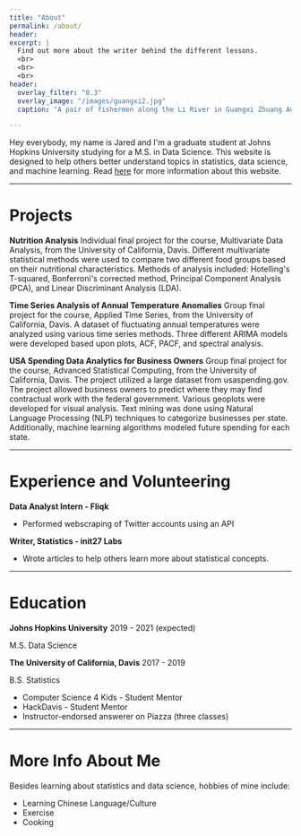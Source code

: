 ```yaml
---
title: "About"
permalink: /about/
header:
excerpt: |
  Find out more about the writer behind the different lessons.
  <br>
  <br>
  <br>
header:
  overlay_filter: "0.3"
  overlay_image: "/images/guangxi2.jpg"
  caption: "A pair of fishermen along the Li River in Guangxi Zhuang Autonomous Region, China. Photo credit: [**DanishMiki**](https://pixabay.com/users/danishmiki-3864734/)"

---
```

Hey everybody, my name is Jared and I'm a graduate student at Johns Hopkins University studying for a M.S. in Data Science. This website is designed to help others better understand topics in statistics, data science, and machine learning. Read [here](https://qzyu999.github.io/wang-zhan/introduction/) for more information about this website.

------
# Projects
**Nutrition Analysis**
Individual final project for the course, Multivariate Data Analysis, from the University of California, Davis. Different multivariate statistical methods were used to compare two different food groups based on their nutritional characteristics. Methods of analysis included: Hotelling's T-squared, Bonferroni's corrected method, Principal Component Analysis (PCA), and Linear Discriminant Analysis (LDA).

**Time Series Analysis of Annual Temperature Anomalies**
Group final project for the course, Applied Time Series, from the University of California, Davis. A dataset of fluctuating annual temperatures were analyzed using various time series methods. Three different ARIMA models were developed based upon plots, ACF, PACF, and spectral analysis.

**USA Spending Data Analytics for Business Owners**
Group final project for the course, Advanced Statistical Computing, from the University of California, Davis. The project utilized a large dataset from usaspending.gov. The project allowed business owners to predict where they may find contractual work with the federal government. Various geoplots were developed for visual analysis. Text mining was done using Natural Language Processing (NLP) techniques to categorize businesses per state. Additionally, machine learning algorithms modeled future spending for each state.

------
# Experience and Volunteering
**Data Analyst Intern - Fliqk**
- Performed webscraping of Twitter accounts using an API

**Writer, Statistics - init27 Labs**
- Wrote articles to help others learn more about statistical concepts.

------
# Education
**Johns Hopkins University** 2019 - 2021 (expected)

M.S. Data Science

**The University of California, Davis** 2017 - 2019

B.S. Statistics
- Computer Science 4 Kids - Student Mentor
- HackDavis - Student Mentor
- Instructor-endorsed answerer on Piazza (three classes)

------
# More Info About Me
Besides learning about statistics and data science, hobbies of mine include:
- Learning Chinese Language/Culture
- Exercise
- Cooking
